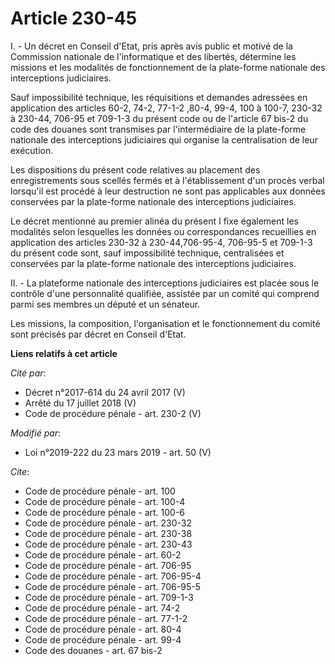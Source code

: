 # Article 230-45

I. - Un décret en Conseil d'Etat, pris après avis public et motivé de la Commission nationale de l'informatique et des
libertés, détermine les missions et les modalités de fonctionnement de la plate-forme nationale des interceptions
judiciaires.

Sauf impossibilité technique, les réquisitions et demandes adressées en application des articles 60-2, 74-2, 77-1-2 ,80-4,
99-4, 100 à 100-7, 230-32 à 230-44, 706-95 et 709-1-3 du présent code ou de l'article 67 bis-2 du code des douanes sont
transmises par l'intermédiaire de la plate-forme nationale des interceptions judiciaires qui organise la centralisation de
leur exécution.

Les dispositions du présent code relatives au placement des enregistrements sous scellés fermés et à l'établissement d'un
procès verbal lorsqu'il est procédé à leur destruction ne sont pas applicables aux données conservées par la plate-forme
nationale des interceptions judiciaires.

Le décret mentionné au premier alinéa du présent I fixe également les modalités selon lesquelles les données ou
correspondances recueillies en application des articles 230-32 à 230-44,706-95-4, 706-95-5 et 709-1-3 du présent code sont,
sauf impossibilité technique, centralisées et conservées par la plate-forme nationale des interceptions judiciaires.

II. - La plateforme nationale des interceptions judiciaires est placée sous le contrôle d'une personnalité qualifiée,
assistée par un comité qui comprend parmi ses membres un député et un sénateur.

Les missions, la composition, l'organisation et le fonctionnement du comité sont précisés par décret en Conseil d'Etat.

**Liens relatifs à cet article**

_Cité par_:

  - Décret n°2017-614 du 24 avril 2017 (V)
  - Arrêté du 17 juillet 2018 (V)
  - Code de procédure pénale - art. 230-2 (V)

_Modifié par_:

  - Loi n°2019-222 du 23 mars 2019 - art. 50 (V)

_Cite_:

  - Code de procédure pénale - art. 100
  - Code de procédure pénale - art. 100-4
  - Code de procédure pénale - art. 100-6
  - Code de procédure pénale - art. 230-32
  - Code de procédure pénale - art. 230-38
  - Code de procédure pénale - art. 230-43
  - Code de procédure pénale - art. 60-2
  - Code de procédure pénale - art. 706-95
  - Code de procédure pénale - art. 706-95-4
  - Code de procédure pénale - art. 706-95-5
  - Code de procédure pénale - art. 709-1-3
  - Code de procédure pénale - art. 74-2
  - Code de procédure pénale - art. 77-1-2
  - Code de procédure pénale - art. 80-4
  - Code de procédure pénale - art. 99-4
  - Code des douanes - art. 67 bis-2
